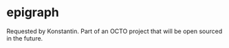 # epigraph
Requested by Konstantin.  Part of an OCTO project that will be open sourced in the future.
